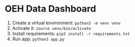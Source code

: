 # OEH Data Dashboard

1. Create a virtual environment: `python3 -m venv venv`
2. Activate it: `source venv/bin/activate`
3. Install requirements: `pip3 install -r requirements.txt`
4. Run app: `python3 app.py`
